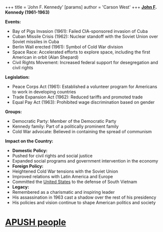 +++
 title = 'John F. Kennedy'
[params]
	author = 'Carson West'
+++
**[John F](./../john-f/). Kennedy (1961-1963)**

**Events:**

* Bay of Pigs Invasion (1961): Failed CIA-sponsored invasion of Cuba
* Cuban Missile Crisis (1962): Nuclear standoff with the Soviet Union over Soviet missiles in Cuba
* Berlin Wall erected (1961): Symbol of Cold War division
* Space Race: Accelerated efforts to explore space, including the first American in orbit (Alan Shepard)
* Civil Rights Movement: Increased federal support for desegregation and civil rights

**Legislation:**

* Peace Corps Act (1961): Established a volunteer program for Americans to work in developing countries
* Trade Expansion Act (1962): Reduced tariffs and promoted trade
* Equal Pay Act (1963): Prohibited wage discrimination based on gender

**Groups:**

* Democratic Party: Member of the Democratic Party
* Kennedy family: Part of a politically prominent family
* Cold War advocate: Believed in containing the spread of communism

**Impact on the Country:**

* **Domestic Policy:**
 * Pushed for civil rights and social justice
 * Expanded social programs and government intervention in the economy
* **Foreign Policy:**
 * Heightened Cold War tensions with the Soviet Union
 * Improved relations with Latin America and Europe
 * Committed the [United States](./../united-states/) to the defense of South Vietnam
* **Legacy:**
 * Remembered as a charismatic and inspiring leader
 * His assassination in 1963 cast a shadow over the rest of his presidency
 * His policies and vision continue to shape American politics and society
# [APUSH people](./../apush-people/)